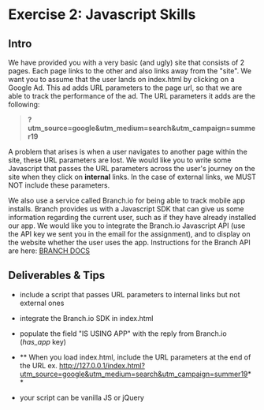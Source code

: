 # Exercise 2: Javascript Skills

## Intro

We have provided you with a very basic (and ugly) site that consists of 2 pages.  Each page links to the other and also links away from the "site".  We want you to assume that the user lands on index.html by clicking on a Google Ad.  This ad adds URL parameters to the page url, so that we are able to track the performance of the ad.  The URL parameters it adds are the following:

> **?utm_source=google&utm_medium=search&utm_campaign=summer19**

A problem that arises is when a user navigates to another page within the site, these URL parameters are lost.  We would like you to write some Javascript that passes the URL parameters across the user's journey on the site when they click on **internal** links.  In the case of external links, we MUST NOT include these parameters.

We also use a service called Branch.io for being able to track mobile app installs.  Branch provides us with a Javascript SDK that can give us some information regarding the current user, such as if they have already installed our app.  We would like you to integrate the Branch.io Javascript API (use the API key we sent you in the email for the assignment), and to display on the website whether the user uses the app.  Instructions for the Branch API are here: [BRANCH DOCS](https://docs.branch.io/web/integrate/)


## Deliverables & Tips
- include a script that passes URL parameters to internal links but not external ones
- integrate the Branch.io SDK in index.html
- populate the field "IS USING APP" with the reply from Branch.io (*has_app* key)

- ** When you load index.html, include the URL parameters at the end of the URL ex. http://127.0.0.1/index.html?utm_source=google&utm_medium=search&utm_campaign=summer19**
- your script can be vanilla JS or jQuery